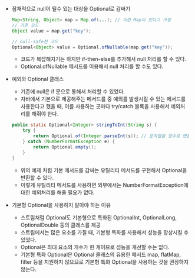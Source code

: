 - 잠재적으로 null이 될수 있는 대상을 Optional로 감싸기
    ```java
    Map<String, Object> map = Map.of(...); // 이런 Map이 있다고 가정
    // 기존 코드
    Object value = map.get("key"); 

    // null-safe한 코드
    Optional<Object> value = Optional.ofNullable(map.get("key"));
    ```
    - 코드가 복잡해지기는 하지만 if-then-else를 추가해서 null 처리를 할 수 있다.
    - Optional.ofNullable 메서드를 이용해서 null 처리를 할 수도 있다.

- 예외와 Optional 클래스
    - 기존에 null은 if 문으로 통해서 처리할 수 있었다.
    - 자바에서 기본으로 제공해주는 메서드를 중 예외를 발생시킬 수 있는 메서드를 사용한다고 했을 때, 이를 사용하는 곳마다 try/catch 블록을 사용해서 예외처리를 해줘야 한다.
    ```java
    public static Optional<Integer> stringToInt(String s) {
    	try {
    		return Optional.of(Integer.parseInt(s)); // 문자열을 정수로 변환
    	} catch (NumberFormatException e) {
    		return Optional.empty();
    	}
    }
    ```
    - 위의 예제 처럼 기본 메서드를 감싸는 유틸리티 메서드를 구현해서 Optional을 반환할 수 있다.
    - 이렇게 유틸리티 메서드를 사용하면 외부에서는 NumberFormatException에 대한 예외처리를 해줄 필요가 없다.

- 기본형 Optional을 사용하지 말아야 하는 이유
    - 스트림처럼 Optional도 기본형으로 특화된 OptionalInt, OptionalLong, OptionalDouble 등의 클래스를 제공
    - 스트림에서는 많은 요소를 가질 때, 기본형 특화를 사용해서 성능을 향상시킬 수 있었다.
    - Optional은 최대 요소의 개수가 한 개이므로 성능을 개선할 수는 없다.
    - 기본형 특화 Optional은 Optional 클래스의 유용한 메서드 map, flatMap, filter 등을 지원하지 않으므로 기본형 특화 Optional을 사용하는 것을 권장하지 않는다.